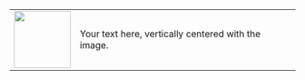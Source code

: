 <table>
  <tr>
    <td valign="middle"><img src="https://bit.ly/3wY7igM" width="100"></td>
    <td valign="middle">Your text here, vertically centered with the image.</td>
  </tr>
</table>




<!--
**bakaichi/bakaichi** is a ✨ _special_ ✨ repository because its `README.md` (this file) appears on your GitHub profile.

Here are some ideas to get you started:

- 🔭 I’m currently working on ...
- 🌱 I’m currently learning ...
- 👯 I’m looking to collaborate on ...
- 🤔 I’m looking for help with ...
- 💬 Ask me about ...
- 📫 How to reach me: ...
- 😄 Pronouns: ...
- ⚡ Fun fact: ...
-->
